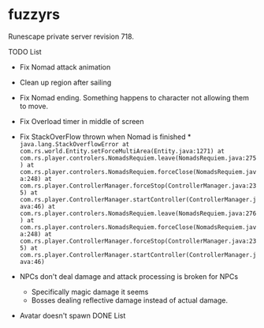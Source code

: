 # fuzzyrs
Runescape private server revision 718. 

TODO List

* Fix Nomad attack animation
* Clean up region after sailing
* Fix Nomad ending. Something happens to character not allowing them to move.
* Fix Overload timer in middle of screen
* Fix StackOverFlow thrown when Nomad is finished
    *
	    ```
    	java.lang.StackOverflowError
    	at com.rs.world.Entity.setForceMultiArea(Entity.java:1271)
    	at com.rs.player.controlers.NomadsRequiem.leave(NomadsRequiem.java:275)
    	at com.rs.player.controlers.NomadsRequiem.forceClose(NomadsRequiem.java:248)
    	at com.rs.player.ControllerManager.forceStop(ControllerManager.java:235)
    	at com.rs.player.ControllerManager.startController(ControllerManager.java:46)
    	at com.rs.player.controlers.NomadsRequiem.leave(NomadsRequiem.java:276)
    	at com.rs.player.controlers.NomadsRequiem.forceClose(NomadsRequiem.java:248)
    	at com.rs.player.ControllerManager.forceStop(ControllerManager.java:235)
    	at com.rs.player.ControllerManager.startController(ControllerManager.java:46)
    	```

* NPCs don't deal damage and attack processing is broken for NPCs
    * Specifically magic damage it seems
    * Bosses dealing reflective damage instead of actual damage.

* Avatar doesn't spawn
DONE List